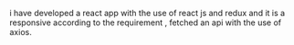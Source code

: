 i have developed a react app with the use of react js and redux and it is a responsive according to the requirement , fetched an api with the use of axios.
